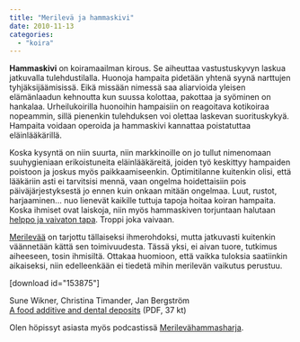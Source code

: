 ```yaml
---
title: "Merilevä ja hammaskivi"
date: 2010-11-13
categories: 
  - "koira"
---
```


**Hammaskivi** on koiramaailman kirous. Se aiheuttaa vastustuskyvyn laskua jatkuvalla tulehdustilalla. Huonoja hampaita pidetään yhtenä syynä narttujen tyhjäksijäämisissä. Eikä missään nimessä saa aliarvioida yleisen elämänlaadun kehnoutta kun suussa kolottaa, pakottaa ja syöminen on hankalaa. Urheilukoirilla huonoihin hampaisiin on reagoitava kotikoiraa nopeammin, sillä pienenkin tulehduksen voi olettaa laskevan suorituskykyä. Hampaita voidaan operoida ja hammaskivi kannattaa poistatuttaa eläinlääkärillä.

<!--more-->

Koska kysyntä on niin suurta, niin markkinoille on jo tullut nimenomaan suuhygieniaan erikoistuneita eläinlääkäreitä, joiden työ keskittyy hampaiden poistoon ja joskus myös paikkaamiseenkin. Optimitilanne kuitenkin olisi, että lääkäriin asti ei tarvitsisi mennä, vaan ongelma hoidettaisiin pois päiväjärjestyksestä jo ennen kuin onkaan mitään ongelmaa. Luut, rustot, harjaaminen... nuo lienevät kaikille tuttuja tapoja hoitaa koiran hampaita. Koska ihmiset ovat laiskoja, niin myös hammaskiven torjuntaan halutaan [helppo ja vaivaton tapa](https://www.katiska.eu/tieto/itsehoito/hammaskiven-poisto/). Troppi joka vaivaan.

[Merilevää](https://www.katiska.eu/tieto/koira-raakaruokinta-raaka-aineet/merileva/) on tarjottu tällaiseksi ihmerohdoksi, mutta jatkuvasti kuitenkin väännetään kättä sen toimivuudesta. Tässä yksi, ei aivan tuore, tutkimus aiheeseen, tosin ihmisiltä. Ottakaa huomioon, että vaikka tuloksia saatiinkin aikaiseksi, niin edelleenkään ei tiedetä mihin merilevän vaikutus perustuu.

\[download id="153875"\]

Sune Wikner, Christina Timander, Jan Bergström  
[A food additive and dental deposits](https://www.katiska.eu/wp-content/uploads/2012/02/Merilevä-ja-hammaskivi.pdf) (PDF, 37 kt)

Olen höpissyt asiasta myös podcastissä [Merilevähammasharja](https://www.katiska.eu/tieto/podcastit-vlog/85-merilevahammasharja/).
